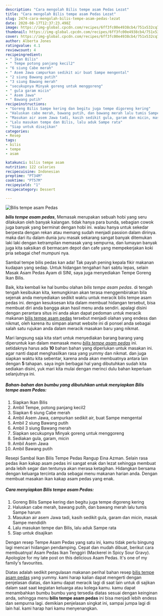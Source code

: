 ```yaml
---
description: "Cara mengolah Bilis tempe asam Pedas Lezat"
title: "Cara mengolah Bilis tempe asam Pedas Lezat"
slug: 2474-cara-mengolah-bilis-tempe-asam-pedas-lezat
date: 2020-08-17T12:37:23.498Z
image: https://img-global.cpcdn.com/recipes/6ff3fc00e4938cb4/751x532cq70/bilis-tempe-asam-pedas-foto-resep-utama.jpg
thumbnail: https://img-global.cpcdn.com/recipes/6ff3fc00e4938cb4/751x532cq70/bilis-tempe-asam-pedas-foto-resep-utama.jpg
cover: https://img-global.cpcdn.com/recipes/6ff3fc00e4938cb4/751x532cq70/bilis-tempe-asam-pedas-foto-resep-utama.jpg
author: Alberta Jones
ratingvalue: 4.1
reviewcount: 4
recipeingredient:
- " Ikan Bilis"
- " Tempe potong panjang kecil2"
- "6 siung Cabe merah"
- " Asem Jawa campurkan sedikit air buat Sampe mengental"
- "2 siung Bawang putih"
- "3 siung Bawang merah"
- "secukupnya Minyak goreng untuk menggoreng"
- " gula garam micin"
- " Asem Jawa"
- " Bawang putih"
recipeinstructions:
- "Goreng Bilis Sampe kering dan begitu juga tempe digoreng kering"
- "Haluskan cabe merah, bawang putih, dan bawang merah lalu tumis Sampe harum"
- "Masukan air asem Jawa tadi, kasih sedikit gula, garam dan micin, masak Sampe mendidih"
- "Lalu masukan tempe dan Bilis, lalu aduk Sampe rata"
- "Siap untuk disajikan"
categories:
- Resep
tags:
- bilis
- tempe
- asam

katakunci: bilis tempe asam 
nutrition: 122 calories
recipecuisine: Indonesian
preptime: "PT34M"
cooktime: "PT57M"
recipeyield: "1"
recipecategory: Dessert

---
```



![Bilis tempe asam Pedas](https://img-global.cpcdn.com/recipes/6ff3fc00e4938cb4/751x532cq70/bilis-tempe-asam-pedas-foto-resep-utama.jpg)

<b><i>bilis tempe asam pedas</i></b>, Memasak merupakan sebuah hobi yang seru dilakukan oleh banyak kalangan. tidak hanya para bunda, sebagian cowok juga banyak yang berminat dengan hobi ini. walau hanya untuk sekedar berpesta dengan rekan atau memang sudah menjadi passion dalam dirinya. maka dari itu dalam dunia juru masak sekarang sangat banyak ditemukan laki laki dengan ketrampilan memasak yang sempurna, dan lumayan banyak juga kita saksikan di bermacam depot dan cafe yang mempekerjakan koki pria sebagai chef mumpuni nya.

Sambal tempe bilis pedas kan ada! Tak payah pening kepala fikir makanan kudapan yang sedap. Untuk hidangan tengahari hari sabtu lepas, selain Masak Asam Pedas Ayam di SINI, saya juga menyediakan Tempe Goreng Ikan Bilis.

Baik, kita kembali ke hal bumbu olahan <i>bilis tempe asam pedas</i>. di tengah tengah kesibukan kita, kemungkinan akan terasa menggembirakan bila sejenak anda menyediakan sedikit waktu untuk meracik bilis tempe asam pedas ini. dengan kesuksesan kita dalam membuat hidangan tersebut, bisa membuat diri anda bangga akan hasil menu anda sendiri. apalagi disini dengan perantara situs ini anda akan dapat pedoman untuk meracik makanan <u>bilis tempe asam pedas</u> tersebut menjadi olahan yang endess dan nikmat, oleh karena itu simpan alamat website ini di ponsel anda sebagai salah satu rujukan anda dalam meracik masakan baru yang nikmat.


Mari langsung saja kita start untuk menyediakan barang barang yang diperuntuk kan dalam memasak menu <u><i>bilis tempe asam pedas</i></u> ini. setidaknya harus ada <b>10</b> bahan bahan yang diperlukan untuk masakan ini. agar nanti dapat menghasilkan rasa yang yummy dan nikmat. dan juga siapkan waktu kita sebentar, karena anda akan membuatnya antara lain dengan <b>5</b> tahapan. saya ingin berbagai hal yang dibutuhkan sudah kita sediakan disini, yuk mari kita mulai dengan merinci dulu bahan keperluan selanjutnya ini.

<!--inarticleads1-->

##### Bahan-bahan dan bumbu yang dibutuhkan untuk menyiapkan Bilis tempe asam Pedas:

1. Siapkan  Ikan Bilis
1. Ambil  Tempe, potong panjang kecil2
1. Siapkan 6 siung Cabe merah
1. Ambil  Asem Jawa, campurkan sedikit air, buat Sampe mengental
1. Ambil 2 siung Bawang putih
1. Ambil 3 siung Bawang merah
1. Siapkan secukupnya Minyak goreng untuk menggoreng
1. Sediakan  gula, garam, micin
1. Ambil  Asem Jawa
1. Ambil  Bawang putih


Resepi Sambal Ikan Bilis Tempe Pedas Rangup Eina Azman. Selain rasa pedas ikan kakap asam pedas ini sangat enak dan lezat sehingga membuat anda lebih segar dan tentunya akan merasa ketagihan. Hidangkan bersama dengan keluarga tercinta anda sebagai menu makanan harian anda. Dengan membuat masakan ikan kakap asam pedas yang enak. 

<!--inarticleads2-->

##### Cara menyiapkan Bilis tempe asam Pedas:

1. Goreng Bilis Sampe kering dan begitu juga tempe digoreng kering
1. Haluskan cabe merah, bawang putih, dan bawang merah lalu tumis Sampe harum
1. Masukan air asem Jawa tadi, kasih sedikit gula, garam dan micin, masak Sampe mendidih
1. Lalu masukan tempe dan Bilis, lalu aduk Sampe rata
1. Siap untuk disajikan


Dengan resep Tempe Asam Pedas yang satu ini, kamu tidak perlu bingung lagi mencari hidangan pendamping. Cepat dan mudah dibuat, berikut cara membuatnya! Asam Pedas Ikan Tenggiri (Mackerel in Spicy Sour Gravy). Apologize for my late post on this delicious Asam Pedas. It&#39;s one of my family&#39;s favourites. 

Diatas adalah sedikit pengulasan makanan perihal bahan resep <u>bilis tempe asam pedas</u> yang yummy. kami harap kalian dapat mengerti dengan penjelasan diatas, dan kamu dapat meracik lagi di saat lain untuk di sajikan dalam saat saat kegiatan keluarga atau kolega kamu. kamu dapat menambahkan bumbu bumbu yang tersedia diatas sesuai dengan keinginan anda, sehingga menu <b>bilis tempe asam pedas</b> ini bisa menjadi lebih endess dan sempurna lagi. demikian penjelasan singkat ini, sampai jumpa lagi di lain hal. kami harap hari kamu menyenangkan.
